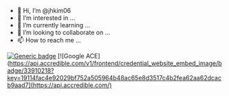 - 👋 Hi, I’m @jhkim06
- 👀 I’m interested in ...
- 🌱 I’m currently learning ...
- 💞️ I’m looking to collaborate on ...
- 📫 How to reach me ...

[![Generic badge](https://api.accredible.com/v1/frontend/credential_website_embed_image/badge/31774688)](https://api.accredible.com/)
[![Google ACE](https://api.accredible.com/v1/frontend/credential_website_embed_image/badge/33910218?key=19114fac4e92029bf752a505964b48ac65e8d3517c4b2fea62aa62dcacb9aad7](https://api.accredible.com/)
<!---
jhkim06/jhkim06 is a ✨ special ✨ repository because its `README.md` (this file) appears on your GitHub profile.
You can click the Preview link to take a look at your changes.
--->
